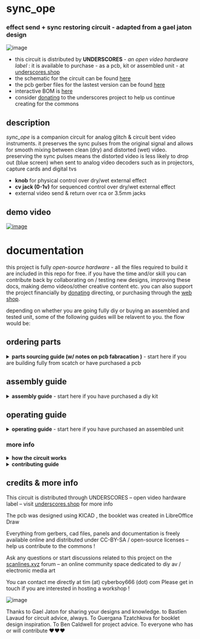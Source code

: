 # sync_ope

### effect send + sync restoring circuit - adapted from a gael jaton design

![image](https://user-images.githubusercontent.com/12017938/218357290-955a3ccf-46f4-4c3b-bac9-b18888298c8e.png)

- this circuit is distributed by __UNDERSCORES__ - _an open video hardware label_ : it is available to purchase - as a pcb, kit or assembled unit - at [underscores.shop](https://underscores.shop/sync_ope/)
- the schematic for the circuit can be found [here](/hardware/schematic.pdf)
- the pcb gerber files for the lastest version can be found [here](/hardware/gerber_latest.zip)
- interactive BOM is [here](https://htmlpreview.github.io/?https://github.com/cyberboy666/sync_ope/blob/main/hardware/bom/ibom.html)
- consider [donating](https://opencollective.com/underscores) to the underscores project to help us continue creating for the commons

## description

_sync_ope_ is a companion circuit for analog glitch & circuit bent video instruments. it preserves the sync pulses from the original signal and allows for smooth mixing between clean (dry) and distorted (wet) video. preserving the sync pulses means the distorted video is less likely to drop out (blue screen) when sent to analog video decoders such as in projectors, capture cards and digital tvs

- __knob__ for physical control over dry/wet external effect
- __cv jack (0-1v)__ for sequenced control over dry/wet external effect
- external video send & return over rca or 3.5mm jacks

## demo video

[![image](https://user-images.githubusercontent.com/12017938/161653960-a3acee9f-8d2a-4e02-aba6-4f62a56f0d2c.png)](https://videos.scanlines.xyz/w/eyN4xfUZrG2YHyuf6rk1wZ)


# documentation

this project is fully _open-source hardware_ - all the files required to build it are included in this repo for free. if you have the time and/or skill you can contribute back by collaborating on / testing new designs, improving these docs, making demo videos/other creative content etc. you can also support the project financially by [donating](https://opencollective.com/underscores) directing, or purchasing through the [web shop](https://underscores.shop).

depending on whether you are going fully diy or buying an assembled and tested unit, some of the following guides will be relavent to you. the flow would be:

## ordering parts

<details><summary><b>parts sourcing guide (w/ notes on pcb fabracation )</b> - start here if you are building fully from scatch or have purchased a pcb</summary>

i try to source all the parts i can from either:
- [tayda](https://www.taydaelectronics.com/) ; cheaper for common parts like resistors etc, also good for mechanical parts like switches and buttons
- [mouser](https://www.mouser.de/) ; has lots more options, speciality video ic's, can sometimes cost more (free shipping on orders over 50euros)
- other ; ocationally there will be parts which will need to be sourced elsewhere - usually either aliexpress, ebay or amazon etc...

take a look at the [full_bom](/hardware/bom/full_bom.csv) for this project to see where i am sourcing each part from

## import into tayda

- go to the [tayda quick order](https://www.taydaelectronics.com/quick-order/) and in bottom corner choose _add from file_
- select the file [tayda_bom.csv](./hardware/bom/tayda_bom.csv) in the BOM folder (you will have to download it first or clone this repo)
- after importing select _add to cart_
- __NOTE:__ the minimum value for resistors is 10, so you may need to modify these values to add to cart (or if they are already modified here you will need to see the  full_bom for actual part QTY) 

- OPTIONAL: it is a good idea to add some dip-ic sockets and 2.54pin headers/sockets to your tayda order if you dont have them around already
  
## import into mouser

- go to [mouser bom tool](https://nz.mouser.com/Bom/) and click _upload spreadsheet_
- select the file [mouser_bom.csv](./hardware/bom/mouser_bom.csv) in this folder (you will have to download it first or clone this repo), then _upload my spreadsheet_ and _next_
- ensure that __Mouser Part Number__ is selected in the dropdown above the first row, then _next_, _process_
- if everything looks correct can now put _add to basket_

# ordering pcbs

you can support this project by buying individual pcbs from the [shop](https://underscores.shop). if you would rather have pcbs fabricated from gerbers directly the file you need is [here](/hardware/gerber_latest.zip)

- i get my pcbs fabricated from [jlcpcb](https://cart.jlcpcb.com/quote) - 5 is the minumum order per design
- upload the zip file with the `add gerber file` button
- the default settings are mostly fine - set the __PCB Qty__ and __PCB Color__ settings (you can check that the file looks correct with pcb veiwer)
- it may be best to combine orders with other pcbs you want to have fab'd since the shipping can cost more than the items - also orginising group buys is a good way to distribute the extra pcbs /costs 
  
i often use jlcpcb because they are reliable, cheap and give you an option of colours. remember though that the cheapest Chinese fab houses are not always the most ethical or environmently friendly - if you can afford it consider supporting local companies. 
  
</details>

## assembly guide
  
<details><summary><b>assembly guide</b> - start here if you have purchased a diy kit</summary>

## interactive BOM for build guiding

follow this link to view the [interactive BOM](https://htmlpreview.github.io/?https://github.com/cyberboy666/sync_ope/blob/main/hardware/bom/ibom.html)

## general solder advice

- remember to heat pad first (2-3seconds), then add solder, then continue to heat (1-2seconds)

- Checkout the web-comic [soldering is easy](https://mightyohm.com/files/soldercomic/FullSolderComic_EN.pdf) for more soldering advice

## smd or dip ic option
  
for some of the rarer ic's both smd and dip footprints are on the board - if you are assembling yourself you can choose which of these to source (dont place both!)
 - for the smd parts i would place and solder these first before doing any of the throughhole parts - please make sure these parts are placed facing __downwards__ as indicated on the silkscreen. you can test the continuity of your solder joints with a multimeter on the pin + one on the corresponding dip pad

## assemble guide

- Start by soldering the smallest parts first: resistors, diodes, capacitors and regulators - take note of the direction on the diodes : black bar on component matching black bar on footprint – I place about 10 components in and then solder and clip them
- Next lets do the ic’s/sockets - make sure the direction is correct! place in and fold two corner pins to hold in place, then solder all pins. you can place the ic in now too
- Finally solder in the interface parts: trim_pots & pots, jacks, power barrel. If you are using not using eurorack power supply there is no need to solder anything on j7 (or j3)

## blanking calibration

There is a total of 4 trimpots on the sync_ope board to calibrate the vertical and horizontal blanking pulses – __start by rotating all of them fully clockwise__

## calibrating with an osciloscope

If you have a two channel oscilloscope with edge trigger you can inspect the incoming video signal on one channel and the blanking pulse on the other (trigger on rising edge of this blanking pulse channel)

### calibrate v_blanking (RV3, RV5)

- set the scope width to about 1ms - test the edge detect works by probbing pin3 of u7_lm1881 this should lock the scrolling display to vblanking of the incoming video frame
- next hold pulse probe on _v_blanking_ (__pin10 of u6_hc4538__) - similar to above, the scrolling video should lock over blanking pulse trigger
- starting with top left trim (rv3) allign the rising edge of blanking pulse to the rising edge of video signal by turning rv3 counterclockwise
- next allign falling edge of blanking pulse to falling edge of video signal by turning rv5 counterclockwise

![vblanking](https://user-images.githubusercontent.com/12017938/192134874-f11f966b-fa23-4c85-a69e-5f3b26dad0a5.jpeg)

### calibrating c_blanking (RV2, RV4):

- set scope width to about 10us - test the edge detect works by probing pin1 of u7_lm1881 this should lock the scrolling display to c_blanking of incoming video line
- next hold pulse probe on c_blanking (pin10 of u5_hc4538) - similar to above, the scrolling video should lock over blanking pulse trigger
- starting with top right trim (rv2) allign the rising edge of blanking pulse to the rising edge of video signal by turning rv2 counterclockwise
- next allign falling edge of blanking pulse to falling edge of video signal by turning rv4 counterclockwise

![cblanking](https://user-images.githubusercontent.com/12017938/192134947-403f88c8-1bb6-428f-88a9-5623dca395b6.jpeg)

## calibrating without an osciloscope

__start with all trim pots clockwise__ . plug in an effect and have sync_ope mix knob clockwise (wet): notice the square outline of the screen with the effect and the outer parts that are without - this is what we are trying to fill in:

![vlcsnap-2022-09-24-21h25m09s377](https://user-images.githubusercontent.com/12017938/192134996-a90a3621-ef33-4745-9665-fe4f74fff4a5.png)

starting v_blanking with top left - rv3 and then to rv5:

- watching top of screen turn rv3 counterclockwise until effect alligns with viewing area
- watching bottom of screen turn rv5 counterclockwise until effect alligns with viewing area

now c_blanking with top right - rv2 then rv4:

- watching left of screen turn rv2 counterclockwise until effect alligns with viewing area
- watching right of screen turn rv4 counterclockwise until effect alligns with viewing area
  
</details>

## operating guide
  
<details><summary><b>operating guide</b> - start here if you have purchased an assembled unit</summary>
  
![image](https://user-images.githubusercontent.com/12017938/218356460-cac14e92-4bc1-4e2b-aefc-417287d5100b.png)

  
- power the unit via the barrel jack with 12v_dc adapter - alternatively you can power it from the eurorack header or +-5v with the side power pins
- plug a composite video source (eg output from a camcorder) into the top left VIDEO_IN jack -> the middle led should light up when a video source input is detected
- plug a composite video display (eg an old tv or easycap capture card) into the top right VIDEO_OUT jack 
- now  with mix knob rotated fully anti-clockwise your source video should be passing through to the display
- plug one of the VIDEO_SEND jacks into the _input_ of your external processing device
- plug one of the VIDEO_RETURN jacks into the _output_ of your external processing device
- now with the mix knob rotated fully clockwise your source video should pass through the external effect device - but with stable sync pulses !
- if you have the gear for it you can sequence this mix knob using the cv jack above it - only the range 0-1v will respond - dont send it negative voltage.
  
## trim pot calibration for pal/ntsc
  
to calibrate the blanking intervals between pal and ntsc there are (rough) markings on the pcb to help you. for any given trimpot:

- rotate it all the way anticlockwise. from this position take the part of cross pointing south-west (7-8oclock) as reference and rotate clockwise until this reference is lined up with the marking (n for ntsc, p for pal)
- if you have an oscilloscope you can calibrate more precisely by connecting the scope inputs to pins 10 of U6 and 10 of U5
- you can also try to calibrate blanking by eye - setting it roughly to the markers and then moving the trimpots slightly to see what happens.

[pic coming soon]

</details>

### more info

<details><summary><b>how the circuit works</b></summary>
  
[coming soon]

                                                                                                                             
</details>

<details><summary><b>contributing guide</b></summary>
  
if you would like to contribute back to these projects in some way but dont know how the best thing (for now) would be to reach out to me directly ( tim@cyberboy666.com or @cyberboy666 on scanlines forum) - i will be happy to help
  
</details>


## credits & more info


This circuit is distributed through UNDERSCORES – open video hardware label – visit [underscores.shop](https://underscores.shop) for more info

The pcb was designed using KICAD , the booklet was created in LibreOffice Draw

Everything from gerbers, cad files, panels and documentation is freely available online and distributed under CC-BY-SA / open-source licenses – help us contribute to the commons !

Ask any questions or start discussions related to this project on the [scanlines.xyz](https://scanlines.xyz) forum – an online community space dedicated to diy av / electronic media art

You can contact me directly at tim (at) cyberboy666 (dot) com 
Please get in touch if you are interested in hosting a workshop !

![image](https://user-images.githubusercontent.com/12017938/218357427-d6657b54-4d49-4b3b-9a02-a9b3a7d26ffb.png)

Thanks to Gael Jaton for sharing your designs and knowledge. to Bastien Lavaud for circuit advice, always. To Guergana Tzatchkova for booklet design inspiration. To Ben Caldwell for project advice. To everyone who has or will contribute ♥♥♥


